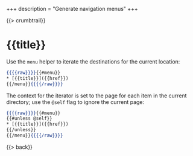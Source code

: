 +++
description = "Generate navigation menus"
+++

{{> crumbtrail}}

# {{title}}

Use the `menu` helper to iterate the destinations for the current location:

```handlebars
{{{{raw}}}}{{#menu}}
* [{{title}}]({{href}})
{{/menu}}{{{{/raw}}}}
```

The context for the iterator is set to the page for each item in the current directory; use the `@self` flag to ignore the current page:

```handlebars
{{{{raw}}}}{{#menu}}
{{#unless @self}}
* [{{title}}]({{href}})
{{/unless}}
{{/menu}}{{{{/raw}}}}
```

{{> back}}
